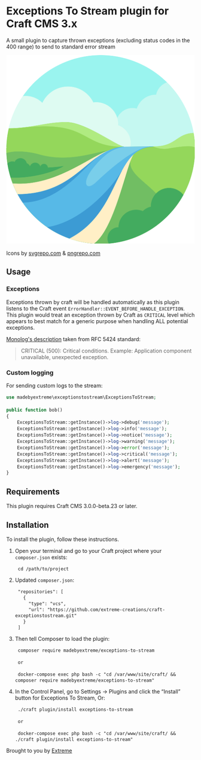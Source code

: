 # Exceptions To Stream plugin for Craft CMS 3.x

A small plugin to capture thrown exceptions (excluding status codes in the 400 range) to send to standard error stream

![Screenshot](resources/img/plugin-logo.png)

Icons by [svgrepo.com](https://www.svgrepo.com/svg/38944/river) & [pngrepo.com](https://www.pngrepo.com/svg/129426/river)

## Usage

### Exceptions

Exceptions thrown by craft will be handled automatically as this plugin listens to the Craft event `ErrorHandler::EVENT_BEFORE_HANDLE_EXCEPTION`.
This plugin would treat an exception thrown by Craft as `CRITICAL` level which appears to best match for a generic purpose when handling ALL potential exceptions.

[Monolog's description](https://github.com/Seldaek/monolog/blob/main/doc/01-usage.md#log-levels) taken from RFC 5424 standard:

> CRITICAL (500): Critical conditions. Example: Application component unavailable, unexpected exception.

### Custom logging

For sending custom logs to the stream:

```php
use madebyextreme\exceptionstostream\ExceptionsToStream;

public function bob()
{
    ExceptionsToStream::getInstance()->log->debug('message');
    ExceptionsToStream::getInstance()->log->info('message');
    ExceptionsToStream::getInstance()->log->notice('message');
    ExceptionsToStream::getInstance()->log->warning('message');
    ExceptionsToStream::getInstance()->log->error('message');
    ExceptionsToStream::getInstance()->log->critical('message');
    ExceptionsToStream::getInstance()->log->alert('message');
    ExceptionsToStream::getInstance()->log->emergency('message');
}
```

## Requirements

This plugin requires Craft CMS 3.0.0-beta.23 or later.

## Installation

To install the plugin, follow these instructions.

1. Open your terminal and go to your Craft project where your `composer.json` exists:

        cd /path/to/project

2. Updated `composer.json`:

        "repositories": [
          {
            "type": "vcs",
            "url": "https://github.com/extreme-creations/craft-exceptionstostream.git"
          }
        ]

3. Then tell Composer to load the plugin:

        composer require madebyextreme/exceptions-to-stream

        or

        docker-compose exec php bash -c "cd /var/www/site/craft/ && composer require madebyextreme/exceptions-to-stream"

4. In the Control Panel, go to Settings → Plugins and click the “Install” button for Exceptions To Stream, Or:

        ./craft plugin/install exceptions-to-stream

        or

        docker-compose exec php bash -c "cd /var/www/site/craft/ && ./craft plugin/install exceptions-to-stream"

Brought to you by [Extreme](https://madebyextreme.com/)
